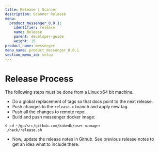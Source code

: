 ```yaml
---
title: Release | Scanner
description: Scanner Release
menu:
  product_messenger_0.0.1:
    identifier: release
    name: Release
    parent: developer-guide
    weight: 15
product_name: messenger
menu_name: product_messenger_0.0.1
section_menu_id: setup
---
```

# Release Process

The following steps must be done from a Linux x64 bit machine.

- Do a global replacement of tags so that docs point to the next release.
- Push changes to the `release-x` branch and apply new tag.
- Push all the changes to remote repo.
- Build and push messenger docker image:

```console
$ cd ~/go/src/github.com/kubedb/user-manager
./hack/release.sh
```

- Now, update the release notes in Github. See previous release notes to get an idea what to include there.
